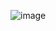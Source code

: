 ![image](https://github.com/RoshanYeah/Project-209/assets/98729871/cf9f2e0e-974c-43ed-b029-bc09a8e8d211)
